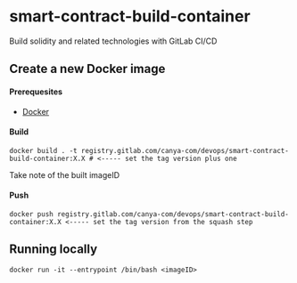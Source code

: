 # smart-contract-build-container

Build solidity and related technologies with GitLab CI/CD

## Create a new Docker image

#### Prerequesites

- [Docker](https://docs.docker.com/install/#releases)

#### Build

```
docker build . -t registry.gitlab.com/canya-com/devops/smart-contract-build-container:X.X # <----- set the tag version plus one
```

Take note of the built imageID

#### Push

```
docker push registry.gitlab.com/canya-com/devops/smart-contract-build-container:X.X <----- set the tag version from the squash step
```

## Running locally

```
docker run -it --entrypoint /bin/bash <imageID>